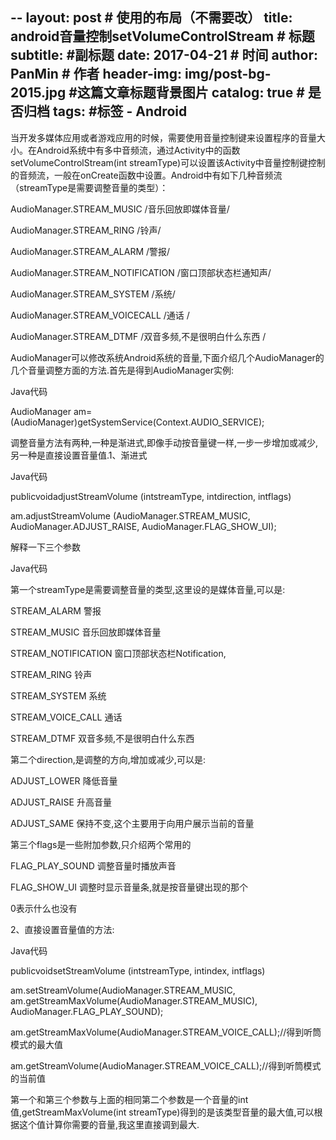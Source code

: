 --
layout:     post                            # 使用的布局（不需要改）
title:      android音量控制setVolumeControlStream              # 标题
subtitle:      #副标题
date:       2017-04-21                      # 时间
author:     PanMin                              # 作者
header-img: img/post-bg-2015.jpg            #这篇文章标题背景图片
catalog: true                               # 是否归档
tags:                                       #标签
    - Android
---


当开发多媒体应用或者游戏应用的时候，需要使用音量控制键来设置程序的音量大小。在Android系统中有多中音频流，通过Activity中的函数 setVolumeControlStream(int streamType)可以设置该Activity中音量控制键控制的音频流，一般在onCreate函数中设置。Android中有如下几种音频流（streamType是需要调整音量的类型）：

AudioManager.STREAM_MUSIC /音乐回放即媒体音量/

AudioManager.STREAM_RING /铃声/

AudioManager.STREAM_ALARM /警报/

AudioManager.STREAM_NOTIFICATION /窗口顶部状态栏通知声/

AudioManager.STREAM_SYSTEM /系统/

AudioManager.STREAM_VOICECALL /通话 /

AudioManager.STREAM_DTMF /双音多频,不是很明白什么东西 /

AudioManager可以修改系统Android系统的音量,下面介绍几个AudioManager的几个音量调整方面的方法.首先是得到AudioManager实例:

Java代码

AudioManager am=(AudioManager)getSystemService(Context.AUDIO_SERVICE);

调整音量方法有两种,一种是渐进式,即像手动按音量键一样,一步一步增加或减少,另一种是直接设置音量值.1、渐进式

Java代码

publicvoidadjustStreamVolume (intstreamType, intdirection, intflags)

 

am.adjustStreamVolume (AudioManager.STREAM_MUSIC, AudioManager.ADJUST_RAISE, AudioManager.FLAG_SHOW_UI);

解释一下三个参数

Java代码

第一个streamType是需要调整音量的类型,这里设的是媒体音量,可以是:

STREAM_ALARM 警报

STREAM_MUSIC 音乐回放即媒体音量

STREAM_NOTIFICATION 窗口顶部状态栏Notification,

STREAM_RING 铃声

STREAM_SYSTEM 系统

STREAM_VOICE_CALL 通话

STREAM_DTMF 双音多频,不是很明白什么东西

 

第二个direction,是调整的方向,增加或减少,可以是:

ADJUST_LOWER 降低音量

ADJUST_RAISE 升高音量

ADJUST_SAME 保持不变,这个主要用于向用户展示当前的音量

 

第三个flags是一些附加参数,只介绍两个常用的

FLAG_PLAY_SOUND 调整音量时播放声音

FLAG_SHOW_UI 调整时显示音量条,就是按音量键出现的那个

0表示什么也没有

2、直接设置音量值的方法:

Java代码

publicvoidsetStreamVolume (intstreamType, intindex, intflags)

 

am.setStreamVolume(AudioManager.STREAM_MUSIC, am.getStreamMaxVolume(AudioManager.STREAM_MUSIC), AudioManager.FLAG_PLAY_SOUND);

am.getStreamMaxVolume(AudioManager.STREAM_VOICE_CALL);//得到听筒模式的最大值

am.getStreamVolume(AudioManager.STREAM_VOICE_CALL);//得到听筒模式的当前值

第一个和第三个参数与上面的相同第二个参数是一个音量的int值,getStreamMaxVolume(int streamType)得到的是该类型音量的最大值,可以根据这个值计算你需要的音量,我这里直接调到最大.